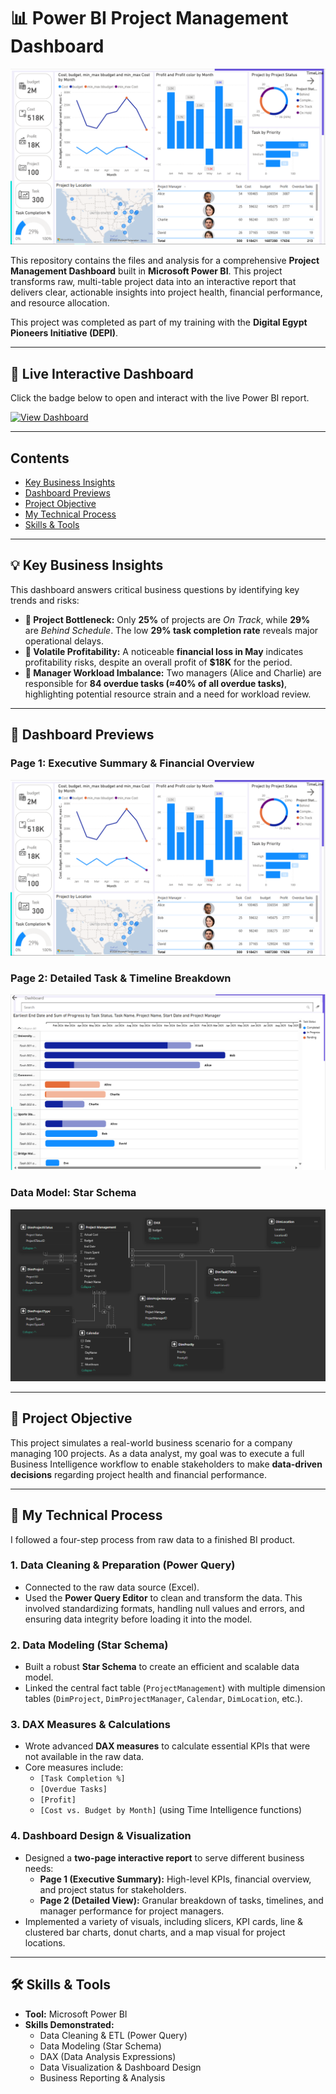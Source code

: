 # 📊 Power BI Project Management Dashboard

![Project Management Dashboard - Cover](https://raw.githubusercontent.com/MostafaAyman11/Images-assets/refs/heads/main/PM%201.png)

This repository contains the files and analysis for a comprehensive **Project Management Dashboard** built in **Microsoft Power BI**. This project transforms raw, multi-table project data into an interactive report that delivers clear, actionable insights into project health, financial performance, and resource allocation.

This project was completed as part of my training with the **Digital Egypt Pioneers Initiative (DEPI)**.

---

## 🚀 Live Interactive Dashboard

Click the badge below to open and interact with the live Power BI report.

[![View Dashboard](https://img.shields.io/badge/View%20Dashboard-Power%20BI-yellow?style=for-the-badge&logo=power-bi)](https://app.powerbi.com/links/yE0Yz6J810?ctid=55f2965b-c160-40b8-90dc-52f4e06bb384&pbi_source=linkShare)

---

## Contents

- [Key Business Insights](#💡-key-business-insights)
- [Dashboard Previews](#📸-dashboard-previews)
- [Project Objective](#🎯-project-objective)
- [My Technical Process](#🔧-my-technical-process)
- [Skills & Tools](#🛠️-skills--tools)

---

## 💡 Key Business Insights

This dashboard answers critical business questions by identifying key trends and risks:

- **🚧 Project Bottleneck:** Only **25%** of projects are *On Track*, while **29%** are *Behind Schedule*. The low **29% task completion rate** reveals major operational delays.
- **💸 Volatile Profitability:** A noticeable **financial loss in May** indicates profitability risks, despite an overall profit of **$18K** for the period.
- **👥 Manager Workload Imbalance:** Two managers (Alice and Charlie) are responsible for **84 overdue tasks (≈40% of all overdue tasks)**, highlighting potential resource strain and a need for workload review.

---

## 📸 Dashboard Previews

### Page 1: Executive Summary & Financial Overview
![Report - Executive Summary](https://raw.githubusercontent.com/MostafaAyman11/Images-assets/refs/heads/main/PM%201.png)

### Page 2: Detailed Task & Timeline Breakdown
![Report - Tasks & Timeline](https://raw.githubusercontent.com/MostafaAyman11/Images-assets/refs/heads/main/PM%202.png)

### Data Model: Star Schema
![Data Model - Star Schema](https://raw.githubusercontent.com/MostafaAyman11/Images-assets/refs/heads/main/PM%203.png)

---

## 🎯 Project Objective

This project simulates a real-world business scenario for a company managing 100 projects. As a data analyst, my goal was to execute a full Business Intelligence workflow to enable stakeholders to make **data-driven decisions** regarding project health and financial performance.

---

## 🔧 My Technical Process

I followed a four-step process from raw data to a finished BI product.

### 1. Data Cleaning & Preparation (Power Query)
- Connected to the raw data source (Excel).
- Used the **Power Query Editor** to clean and transform the data. This involved standardizing formats, handling null values and errors, and ensuring data integrity before loading it into the model.

### 2. Data Modeling (Star Schema)
- Built a robust **Star Schema** to create an efficient and scalable data model.
- Linked the central fact table (`ProjectManagement`) with multiple dimension tables (`DimProject`, `DimProjectManager`, `Calendar`, `DimLocation`, etc.).

### 3. DAX Measures & Calculations
- Wrote advanced **DAX measures** to calculate essential KPIs that were not available in the raw data.
- Core measures include:
  - `[Task Completion %]`
  - `[Overdue Tasks]`
  - `[Profit]`
  - `[Cost vs. Budget by Month]` (using Time Intelligence functions)

### 4. Dashboard Design & Visualization
- Designed a **two-page interactive report** to serve different business needs:
  - **Page 1 (Executive Summary):** High-level KPIs, financial overview, and project status for stakeholders.
  - **Page 2 (Detailed View):** Granular breakdown of tasks, timelines, and manager performance for project managers.
- Implemented a variety of visuals, including slicers, KPI cards, line & clustered bar charts, donut charts, and a map visual for project locations.

---

## 🛠️ Skills & Tools

- **Tool:** Microsoft Power BI
- **Skills Demonstrated:**
  - Data Cleaning & ETL (Power Query)
  - Data Modeling (Star Schema)
  - DAX (Data Analysis Expressions)
  - Data Visualization & Dashboard Design
  - Business Reporting & Analysis
